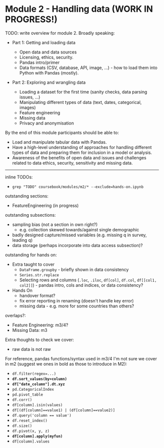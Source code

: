 # Module 2 - Handling data (WORK IN PROGRESS!)

TODO: write overview for module 2. Broadly speaking:

- Part 1: Getting and loading data
   - Open data and data sources
   - Licensing, ethics, security.
   - Pandas intro/primer
   - Data formats (CSV, database, API, image, ...) - how to load them into Python with Pandas (mostly).

- Part 2: Exploring and wrangling data
    - Loading a dataset for  the first time (sanity checks, data parsing issues, ...)
    - Manipulating different types of data (text, dates, categorical, images)
    - Feature engineering
    - Missing data
    - Privacy and anonymisation

By the end of this module participants should be able to:
- Load and manipulate tabular data with Pandas.
- Have a high-level understanding of approaches for handling different types of data and preparing them for inclusion in a model or analysis.
- Awareness of the benefits of open data and issues and challenges related to data ethics, security, sensitivity and missing data.

---


inline TODOs:
- `grep "TODO" coursebook/modules/m2/* --exclude=hands-on.ipynb`

outstanding sections:
- FeatureEngineering (in progress)

outstanding subsections:
- sampling bias (not a section in own right?)
    - e.g. collection skewed towards/against single demographic
- badly designed capture/missed variables (e.g. missing q in survey, leading q)
- data storage (perhaps incorporate into data access subsection)?


outstanding for hands on:
- Extra taught to cover
    - `DataFrame.groupby` - briefly shown in data consistency
    - `Series.str.replace`
    - Selecting rows and columns (`.loc`, `.iloc`, `df[col]`, `df.col`, `df[[col1, col2]]`) - pandas intro, cols and indices, or  data consistency?
- Hands On
    - handover format?
    - fix error reporting in renaming (doesn't handle key error)
    - missing data - e.g. more for some countries than others?


overlaps?:
- Feature Engineering: m3/4?
- Missing Data: m3

Extra thoughts to check we cover:
- raw data is not raw

For reference, pandas functions/syntax used in m3/4 I'm not sure we cover in m2 (suggest we ones in bold as those to introduce in M2):
- `df.filter(regex=...)`
- **`df.sort_values(by=column)`**
- **`df["date_column"].dt.xyz`**
- `pd.CategoricalIndex`
- `pd.pivot_table`
- `df.corr()`
- `df[column].isin(values)`
- `df[(df[column]==value1) | (df[column]==value2)]`
- `df.query('column == value')`
- `df.reset_index()`
- `df.size()`
- `df.pivot(x, y, z)`
- **`df[column].apply(myfun)`**
- `df[column].values`


```python

```
